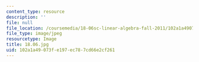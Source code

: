 ```yaml
---
content_type: resource
description: ''
file: null
file_location: /coursemedia/18-06sc-linear-algebra-fall-2011/102a1a49073fe197ec787cd66e2cf261_18.06.jpg
file_type: image/jpeg
resourcetype: Image
title: 18.06.jpg
uid: 102a1a49-073f-e197-ec78-7cd66e2cf261
---
```

